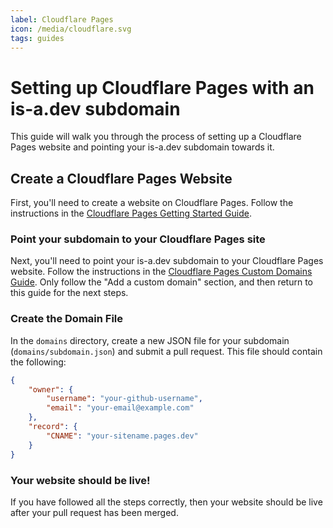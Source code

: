```yaml
---
label: Cloudflare Pages
icon: /media/cloudflare.svg
tags: guides
---
```


# Setting up Cloudflare Pages with an is-a.dev subdomain

This guide will walk you through the process of setting up a Cloudflare Pages website and pointing your is-a.dev subdomain towards it.

## Create a Cloudflare Pages Website

First, you'll need to create a website on Cloudflare Pages. Follow the instructions in the [Cloudflare Pages Getting Started Guide](https://developers.cloudflare.com/pages/get-started/guide/).

### Point your subdomain to your Cloudflare Pages site

Next, you'll need to point your is-a.dev subdomain to your Cloudflare Pages website. Follow the instructions in the [Cloudflare Pages Custom Domains Guide](https://developers.cloudflare.com/pages/platform/custom-domains/#add-a-custom-domain). Only follow the "Add a custom domain" section, and then return to this guide for the next steps.

### Create the Domain File

In the `domains` directory, create a new JSON file for your subdomain (`domains/subdomain.json`) and submit a pull request. This file should contain the following:

```json
{
    "owner": {
        "username": "your-github-username",
        "email": "your-email@example.com"
    },
    "record": {
        "CNAME": "your-sitename.pages.dev"
    }
}
```

### Your website should be live!

If you have followed all the steps correctly, then your website should be live after your pull request has been merged.
